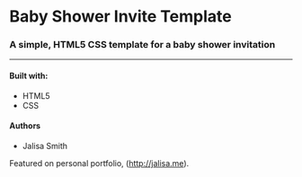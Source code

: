 # Baby Shower Invite Template
### A simple, HTML5 CSS template for a baby shower invitation

---

#### Built with:

* HTML5
* CSS

#### Authors

* Jalisa Smith

Featured on personal portfolio, (http://jalisa.me).